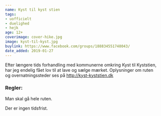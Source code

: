 ```yaml
---
name: Kyst til kyst stien
tags:
- uofficielt
- duelighed
- hejk
age: 12+
coverimage: cover-hike.jpg
image: kyst-til-kyst.jpg
buylink: https://www.facebook.com/groups/188834551748043/
date_added: 2019-01-27
---
```

Efter længere tids forhandling med kommunerne omkring Kyst til Kyststien, har jeg endelig fået lov til at lave og sælge mærket. 
Oplysninger om ruten og overnatningssteder ses på <http://kyst-kyststien.dk>

### Regler:

Man skal gå hele ruten.

Der er ingen tidsfrist.
